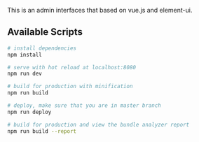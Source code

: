This is an admin interfaces that based on vue.js and element-ui.

## Available Scripts

``` bash
# install dependencies
npm install

# serve with hot reload at localhost:8080
npm run dev

# build for production with minification
npm run build

# deploy, make sure that you are in master branch
npm run deploy

# build for production and view the bundle analyzer report
npm run build --report
```
